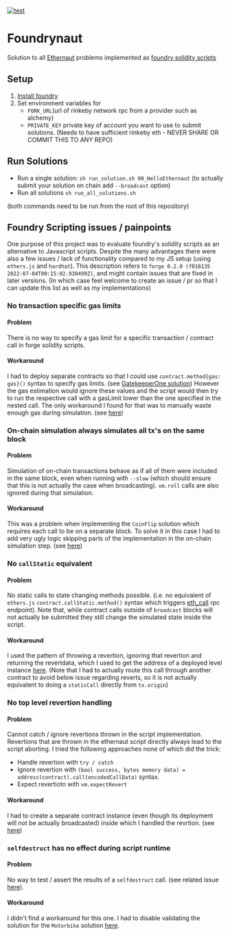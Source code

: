 [![test](https://github.com/ckoopmann/Foundrynaut/actions/workflows/test.yml/badge.svg)](https://github.com/ckoopmann/Foundrynaut/actions/workflows/test.yml)
# Foundrynaut
Solution to all [Ethernaut](https://ethernaut.openzeppelin.com/) problems implemented as [foundry solidity scripts](https://book.getfoundry.sh/tutorials/solidity-scripting)

## Setup
1. [Install foundry](https://book.getfoundry.sh/getting-started/installation)
2. Set environment variables for 
    - `FORK_URL`(url of rinkeby network rpc from a provider such as alchemy)
    - `PRIVATE_KEY` private key of account you want to use to submit solutions. (Needs to have sufficient rinkeby eth - NEVER SHARE OR COMMIT THIS TO ANY REPO)

## Run Solutions
- Run a single solution: `sh run_solution.sh 00_HelloEthernaut` (to actually submit your solution on chain add `--broadcast` option)
- Run all solutions `sh run_all_solutions.sh`

(both commands need to be run from the root of this repository)

## Foundry Scripting issues / painpoints
One purpose of this project was to evaluate foundry's solidity scripts as an alternative to Javascript scripts.
Despite the many advantages there were also a few issues / lack of functionality compared to my JS setup (using `ethers.js` and `hardhat`).
This description refers to `forge 0.2.0 (f016135 2022-07-04T00:15:02.930499Z)`, and might contain issues that are fixed in later versions. (In which case feel welcome to create an issue / pr so that I can update this list as well as my implementations)

### No transaction specific gas limits
#### Problem
There is no way to specify a gas limit for a specific transaction / contract call in forge solidity scripts. 
#### Workaround
I had to deploy separate contracts so that I could use `contract.method{gas: gas}()` syntax to specify gas limits. (see [GatekeeperOne solution](https://github.com/ckoopmann/Foundrynaut/blob/b9d8d29f022fcf55942d6571e50fdf0fe505d746/src/problems/13_GatekeeperOne/SolutionScript.sol#L19))
However the gas estimation would ignore these values and the script would then try to run the respective call with a gasLimit lower than the one specified in the nested call. The only workaround I found for that was to manually waste enough gas during simulation. (see [here](https://github.com/ckoopmann/Foundrynaut/blob/b9d8d29f022fcf55942d6571e50fdf0fe505d746/src/problems/13_GatekeeperOne/SolutionScript.sol#L22))

### On-chain simulation always simulates all tx's on the same block
#### Problem
Simulation of on-chain transactions behave as if all of them were included in the same block, even when running with `--slow` (which should ensure that this is not actually the case when broadcasting). `vm.roll` calls are also ignored during that simulation.
#### Workaround
This was a problem when implementing the `CoinFlip` solution which requires each call to be on a separate block.
To solve it in this case I had to add very ugly logic skipping parts of the implementation in the on-chain simulation step. (see [here](https://github.com/ckoopmann/Foundrynaut/blob/b9d8d29f022fcf55942d6571e50fdf0fe505d746/src/problems/03_CoinFlip/SolutionScript.sol#L20))

### No `callStatic` equivalent
#### Problem
No static calls to state changing methods possible. (i.e. no equivalent of `ethers.js` `contract.callStatic.method()` syntax which triggers [eth_call](https://www.quicknode.com/docs/ethereum/eth_call) rpc endpoint).
Note that, while contract calls outside of `broadcast` blocks will not actually be submitted they still change the simulated state inside the script.
#### Workaround
I used the pattern of throwing a revertion, ignoring that revertion and returning the revertdata, which I used to get the address of a deployed level instance [here](https://github.com/ckoopmann/Foundrynaut/blob/b9d8d29f022fcf55942d6571e50fdf0fe505d746/src/common/EthernautScript.sol#L40). (Note that I had to actually route this call through another contract to avoid below issue regarding reverts, so it is not actually equivalent to doing a `staticCall` directly from `tx.origin`)

### No top level revertion handling
#### Problem
Cannot catch / ignore revertions thrown in the script implementation. Revertions that are thrown in the ethernaut script directly always lead to the script aborting. I tried the following approaches none of which did the trick:
- Handle revertion with `try / catch`
- Ignore revertion with `(bool success, bytes memory data) = address(contract).call(encodedCallData)` syntax. 
- Expect revertiotn with `vm.expectRevert`
#### Workaround
I had to create a separate contract instance (even though its deployment will not be actually broadcasted) inside which I handled the revrtion. (see [here](https://github.com/ckoopmann/Foundrynaut/blob/b9d8d29f022fcf55942d6571e50fdf0fe505d746/src/common/EthernautScript.sol#L74))

### `selfdestruct` has no effect during script runtime
#### Problem
No way to test / assert the results of a `selfdestruct` call. (see related issue [here](https://github.com/foundry-rs/foundry/issues/1543)).
#### Workaround
I didn't find a workaround for this one. I had to disable validating the solution for the `Motorbike` solution [here](https://github.com/ckoopmann/Foundrynaut/blob/b9d8d29f022fcf55942d6571e50fdf0fe505d746/src/problems/25_Motorbike/SolutionScript.sol#L38).

